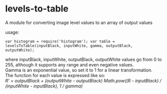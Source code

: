 # levels-to-table
A module for converting image level values to an array of output values  

usage:

`var histogram = require('histogram');
var table = levelsToTable(inputBlack, inputWhite, gamma, outputBlack, outputWhite);`

where inputBlack, inputWhite, outputBlack, outputWhite values go from 0 to 255, although it supports any range and even negative values.  
Gamma is an exponential value, so set it to 1 for a linear transformation.  
The function for each value is expressed like so:  
*R' = outputBlack + (outputWhite - outputBlack)  Math.pow((R - inputBlack) / (inputWhite - inputBlack), 1 / gamma)*